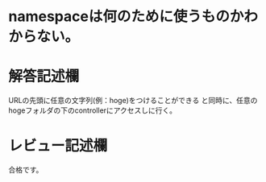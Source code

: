 # namespaceは何のために使うものかわからない。
# 解答記述欄

URLの先頭に任意の文字列(例：hoge)をつけることができる
と同時に、任意のhogeフォルダの下のcontrollerにアクセスしに行く。


# レビュー記述欄
合格です。

